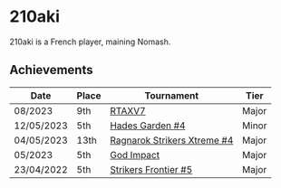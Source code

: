 # 210aki

210aki is a French player, maining Nomash.

## Achievements

|Date|Place|Tournament|Tier|
|-|-|-|-|
| 08/2023 | 9th | [RTAXV7](/inapedia/tournaments/rtaxv/rtaxv7.md) | Major |
| 12/05/2023 | 5th | [Hades Garden #4](/inapedia/tournaments/hg/hg4.md) | Minor |
| 04/05/2023 | 13th | [Ragnarok Strikers Xtreme #4](/inapedia/tournaments/ragna/ragnax4.md) | Major |
| 05/2023 | 5th | [God Impact](/inapedia/tournaments/misc/godimpact.md) | Major |
| 23/04/2022 | 5th | [Strikers Frontier #5](/inapedia/tournaments/sf/sf5.md) | Major |
